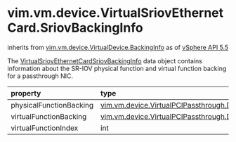 vim.vm.device.VirtualSriovEthernetCard.SriovBackingInfo
=======================================================
inherits from [vim.vm.device.VirtualDevice.BackingInfo](docs/vim.vm.device.VirtualDevice.BackingInfo.md)
as of [vSphere API 5.5](vim.version.md#vim.version.version9)


The <a href="vim.vm.device.VirtualSriovEthernetCard.SriovBackingInfo.md">VirtualSriovEthernetCardSriovBackingInfo</a>   data object contains information about the SR-IOV physical function and   virtual function backing for a passthrough NIC.

| property | type | optional | priv | desc |
|:---------|:-----|:---------|:-----|:-----|
| physicalFunctionBacking | [vim.vm.device.VirtualPCIPassthrough.DeviceBackingInfo](vim.vm.device.VirtualPCIPassthrough.DeviceBackingInfo.md "vim.vm.device.VirtualPCIPassthrough.DeviceBackingInfo") | true | None |  |
| virtualFunctionBacking | [vim.vm.device.VirtualPCIPassthrough.DeviceBackingInfo](vim.vm.device.VirtualPCIPassthrough.DeviceBackingInfo.md "vim.vm.device.VirtualPCIPassthrough.DeviceBackingInfo") | true | None |  |
| virtualFunctionIndex | int | true | None |  |


